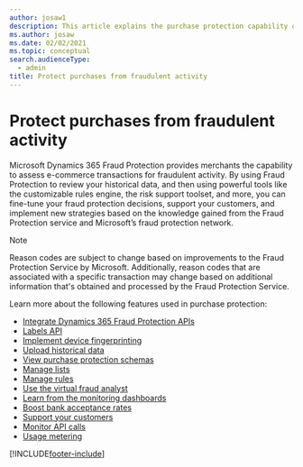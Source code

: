 ```yaml
---
author: josaw1
description: This article explains the purchase protection capability of Microsoft Dynamics 365 Fraud Protection.
ms.author: josaw
ms.date: 02/02/2021
ms.topic: conceptual
search.audienceType:
  - admin
title: Protect purchases from fraudulent activity
---
```


# Protect purchases from fraudulent activity

Microsoft Dynamics 365 Fraud Protection provides merchants the capability to assess e-commerce transactions for fraudulent activity. By using Fraud Protection to review your historical data, and then using powerful tools like the customizable rules engine, the risk support toolset, and more, you can fine-tune your fraud protection decisions, support your customers, and implement new strategies based on the knowledge gained from the Fraud Protection service and Microsoft’s fraud protection network.

> [!NOTE]
> Reason codes are subject to change based on improvements to the Fraud Protection Service by Microsoft. Additionally, reason codes that are associated with a specific transaction may change based on additional information that's obtained and processed by the Fraud Protection Service.

Learn more about the following features used in purchase protection:

- [Integrate Dynamics 365 Fraud Protection APIs](integrate-real-time-api.md)
- [Labels API](labels-api.md)
- [Implement device fingerprinting](device-fingerprinting.md)
- [Upload historical data](data-upload.md)
- [View purchase protection schemas](view-purchase-protection-schemas.md)
- [Manage lists](lists.md)
- [Manage rules](rules.md)
- [Use the virtual fraud analyst](virtual-fraud-analyst.md)
- [Learn from the monitoring dashboards](monitoring-dashboards.md)
- [Boost bank acceptance rates](transaction-acceptance-booster.md)
- [Support your customers](risk-support.md)
- [Monitor API calls](monitoring.md)
- [Usage metering](metering.md)


[!INCLUDE[footer-include](includes/footer-banner.md)]
